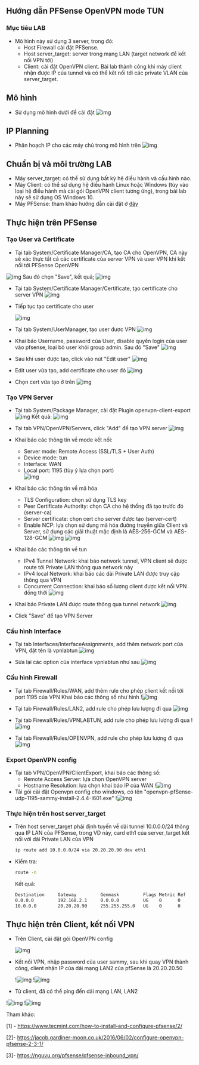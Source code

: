 ## Hướng dẫn PFSense OpenVPN mode TUN

### Mục tiêu LAB
- Mô hình này sử dụng 3 server, trong đó:
  - Host Firewall cài đặt PFSense.
  - Host server_target: server trong mạng LAN (target network để kết nối VPN tới)
  - Client: cài đặt OpenVPN client.
Bài lab thành công khi máy client nhận được IP của tunnel và có thể kêt nối tới các private VLAN của server_target.

## Mô hình 
- Sử dụng mô hình dưới để cài đặt
![img](../images/PFSense-OpenVPN.jpg)

## IP Planning
- Phân hoạch IP cho các máy chủ trong mô hình trên
![img](../images/ip-planning.jpg)

## Chuẩn bị và môi trường LAB
- Máy server_target: có thể sử dụng bất kỳ hệ điều hành và cấu hình nào.
- Máy Client: có thể sử dụng hệ điều hành Linux hoặc Windows (tùy vào loại hệ điều hành mà cài gói OpenVPN client tương ứng), trong bài lab này sẽ sử dụng OS Windows 10.
- Máy PFSense: tham khảo hướng dẫn cài đặt ở [đây](./pfSense-install.md)
 

## Thực hiện trên PFSense

### Tạo User và Certificate

- Tại tab System/Certificate Manager/CA, tạo CA cho OpenVPN, CA này sẽ xác thực tất cả các certificate của server VPN và user VPN khi kết nối tới PFSense OpenVPN

 ![img](../images/ovpn_4.jpg)
 Sau đó chọn "Save", kết quả;
 ![img](../images/ovpn_5.jpg)
  
- Tại tab System/Certificate Manager/Certificate, tạo certificate cho server VPN
  ![img](../images/ovpn_5_1.jpg)

- Tiếp tục tạo certificate cho user

  ![img](../images/openvpn_tun/1.jpg)

- Tại tab System/UserManager, tạo user được VPN
  ![img](../images/openvpn_tun/2.jpg)

- Khai báo Username, password của User, disable quyền login của user vào pfsense, loại bỏ user khỏi group admin. Sau đó "Save"
  ![img](../images/openvpn_tun/2_1.jpg)

- Sau khi user được tạo, click vào nút "Edit user"
  ![img](../images/openvpn_tun/2_2.jpg)

- Edit user vừa tạo, add certificate cho user đó
  ![img](../images/openvpn_tun/2_3.jpg)

- Chọn cert vừa tạo ở trên
  ![img](../images/openvpn_tun/4.jpg)

### Tạo VPN Server

- Tại tab System/Package Manager, cài đặt Plugin openvpn-client-export
  ![img](../images/ovpn_1.jpg)
  Kết quả:
  ![img](../images/ovpn_2.jpg)     

- Tại tab VPN/OpenVPN/Servers, click "Add" để tạo VPN server
  ![img](../images/ovpn_6_1.jpg)

- Khai báo các thông tin về mode kết nối:
  - Server mode: Remote Access (SSL/TLS + User Auth)
  - Device mode: tun
  - Interface: WAN
  - Local port: 1195 (tùy ý lựa chọn port)   
  ![img](../images/openvpn_tun/5.jpg) 
- Khai báo các thông tin về mã hóa
  - TLS Configuration: chọn sử dụng TLS key
  - Peer Certificate Authority: chọn CA cho hệ thống đã tạo trước đó (server-ca)
  - Server certificate: chọn cert cho server được tạo (server-cert)
  - Enable NCP: lựa chọn sử dụng mã hóa đường truyền giữa Client và Server, sử dụng các giải thuật mặc định là AES-256-GCM và AES-128-GCM
  ![img](../images/ovpn_8.jpg) 
  ![img](../images/ovpn_8_1.jpg) 
- Khai báo các thông tin về tun
  - IPv4 Tunnel Network: khai báo network tunnel, VPN client sẽ được route tới Private LAN thông qua network này
  - IPv4 local Network: khai báo các dải Private LAN được truy cập thông qua VPN
  - Concurrent Connection: khai báo số lượng client được kết nối VPN đồng thời
  ![img](../images/openvpn_tun/6.jpg)

- Khai báo Private LAN được route thông qua tunnel network
  ![img](../images/openvpn_tun/7.jpg)

- Click "Save" để tạo VPN Server

### Cấu hình Interface

- Tại tab Interfaces/InterfaceAssignments, add thêm network port của VPN, đặt tên là vpnlabtun
  ![img](../images/openvpn_tun/8.jpg)

- Sửa lại các option của interface vpnlabtun như sau
  ![img](../images/openvpn_tun/9.jpg)

### Cấu hình Firewall

- Tại tab Firewall/Rules/WAN, add thêm rule cho phép client kết nối tới port 1195 của VPN
  Khai báo các thông số như hình
  !![img](../images/openvpn_tun/10.jpg)

- Tại tab Firewall/Rules/LAN2, add rule cho phép lưu lượng đi qua 
  ![img](../images/ovpn_14.jpg)

- Tại tab Firewall/Rules/VPNLABTUN, add rule cho phép lưu lượng đi qua 
  !![img](../images/openvpn_tun/11.jpg)

- Tại tab Firewall/Rules/OPENVPN, add rule cho phép lưu lượng đi qua 
  ![img](../images/ovpn_16.jpg)

### Export OpenVPN config
  - Tại tab VPN/OpenVPN/ClientExport, khai báo các thông số:
    - Remote Access Server: lựa chọn OpenVPN server
    - Hostname Resolution: lựa chọn khai báo IP của WAN
      !![img](../images/openvpn_tun/12.jpg)
  - Tải gói cài đặt Openvpn config cho windows, có tên "openvpn-pfSense-udp-1195-sammy-install-2.4.4-I601.exe"
    !![img](../images/openvpn_tun/13.jpg)

### Thực hiện trên host server_target
  - Trên host server_target phải định tuyến về dải tunnel 10.0.0.0/24 thông qua IP LAN của PFSense, trong VD này, card eth1 của server_target kết nối với dải Private LAN của VPN
    ```sh
    ip route add 10.0.0.0/24 via 20.20.20.90 dev eth1
    ```
  - Kiểm tra:
    ```sh
    route -n
    ```
    
    Kết quả:
    ```sh
    Destination     Gateway         Genmask         Flags Metric Ref    Use Iface
    0.0.0.0         192.168.2.1     0.0.0.0         UG    0      0        0 eth0
    10.0.0.0        20.20.20.90     255.255.255.0   UG    0      0        0 eth1
    ```


## Thực hiện trên Client, kết nối VPN
  - Trên Client, cài đặt gói OpenVPN config

    ![img](../images/ovpn_19.jpg)

  - Kết nối VPN, nhập password của user sammy, sau khi quay VPN thành công, client nhận IP của dải mạng LAN2 của pfSense là 20.20.20.50

    !![img](../images/openvpn_tun/14.jpg)
    !![img](../images/openvpn_tun/15.jpg)

  - Từ client, đã có thể ping đến dải mạng LAN, LAN2

  !![img](../images/openvpn_tun/16.jpg)
  !![img](../images/openvpn_tun/17.jpg)



Tham khảo:


[1] - https://www.tecmint.com/how-to-install-and-configure-pfsense/2/

[2]- https://jacob.gardiner-moon.co.uk/2016/06/02/configure-openvpn-pfsense-2-3-1/

[3]- https://nguvu.org/pfsense/pfsense-inbound_vpn/

